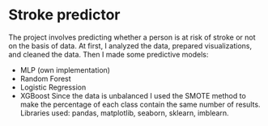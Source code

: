 # Stroke predictor 
The project involves predicting whether a person is at risk of stroke or not on the basis of data. At first, I analyzed the data, prepared visualizations, and cleaned the data. Then I made some predictive models:
- MLP (own implementation) 
- Random Forest 
- Logistic Regression
- XGBoost 
Since the data is unbalanced I used the SMOTE method to make the percentage of each class contain the same number of results. 
Libraries used: pandas, matplotlib, seaborn, sklearn, imblearn.
